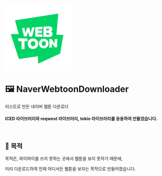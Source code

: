 ![](https://github.com/wHoIsDReAmer/NaverWebtoonDownloader/blob/main/resources/logo.png?raw=true)

<h1>🖼 NaverWebtoonDownloader</h1>
<p>러스트로 만든 네이버 웹툰 다운로더</p>
<h4>ICED 라이브러리와 reqwest 라이브러리, tokio 라이브러리를 응용하여 만들었습니다.</h4>
</br>
<h2>🔑 목적</h2>
<p>목적은, 와이파이를 쓰지 못하는 곳에서 웹툰을 보지 못하기 때문에,</p>
<p>미리 다운로드하여 언제 어디서든 웹툰을 보자는 목적으로 만들어졌습니다.</p>
